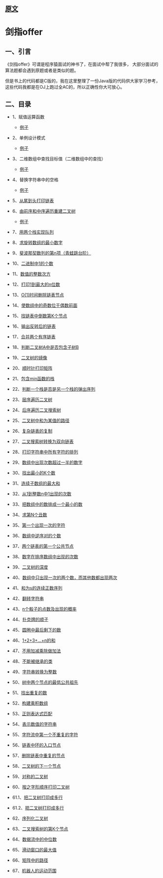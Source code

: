 
## [原文](https://blog.csdn.net/baiye_xing/article/details/78428561)

# 剑指offer

## 一、引言

《剑指offer》可谓是程序猿面试的神书了，在面试中帮了我很多，
大部分面试的算法题都会遇到原题或者是类似的题。

但是书上的代码都是C版的，我在这里整理了一份Java版的代码供大家学习参考，
这些代码我都是在OJ上跑过全AC的，所以正确性你大可放心。

## 二、目录

- 1、赋值运算函数

  - [例子](/algorithms-java-example/src/main/java/space.mamba/coding/interviews/AssignmentOperatorFunctionDemo01.java)

- 2、单例设计模式
 
  - [例子](/algorithms-java-example/src/main/java/space.mamba/coding/interviews/SingletonDemo02.java)     

- 3、二维数组中查找目标值（二维数组中的查找）

  - [例子](/algorithms-java-example/src/main/java/space.mamba/coding/interviews/P44_FindInPartiallySortedMatrix.java)

- 4、替换字符串中的空格

    - [例子](/algorithms-java-example/src/main/java/space.mamba/coding/interviews/DeleteWhitespace.java)

- 5、[从尾到头打印链表](05、从尾到头打印链表.md)
     
- 6、[由前序和中序遍历重建二叉树]()
    - [例子](/algorithms-java-example/src/main/java/space.mamba/coding/interviews/BinaryTreeNode.java)

- 7、[用两个栈实现队列](07、用两个栈实现队列.md)

- 8、[求旋转数组的最小数字](08、求旋转数组的最小数字.md)

- 9、[斐波那契数列的第n项（青蛙跳台阶）](09、斐波那契数列的第n项（青蛙跳台阶）.md)

- 10、[二进制中1的个数](10、求二进制数中1的个数.md)

- 11、[数值的整数次方](11、数值的整数次方.md)

- 12、[打印1到最大的n位数](12、打印1到最大的n位数.md)

- 13、[O(1)时间删除链表节点](13、O(1)时间删除链表节点.md)

- 14、[使数组中的奇数位于偶数前面](14、使数组中的奇数位于偶数前面.md)

- 15、[找链表中倒数第K个节点](15、找链表中倒数第K个节点.md)

- 16、[输出反转后的链表](16、输出反转后的链表.md)

- 17、[合并两个有序链表](17、合并两个有序链表.md)

- 18、[判断二叉树A中是否包含子树B](18、判断二叉树A中是否包含子树B.md)

- 19、[二叉树的镜像]()

- 20、[顺时针打印矩阵](20、顺时针打印矩阵.md)

- 21、[包含min函数的栈](21、包含min函数的栈.md)

- 22、[判断一个栈是否是另一个栈的弹出序列](22、判断一个栈是否是另一个栈的弹出序列.md)

- 23、[层序遍历二叉树](23、1.层序遍历二叉树.md)

- 24、[后序遍历二叉搜索树](24、后序遍历二叉搜索树.md)

- 25、[二叉树中和为某值的路径](25、二叉树中和为某值的路径.md)

- 26、[复杂链表的复制]()

- 27、[二叉搜索树转换为双向链表]()

- 28、[打印字符串中所有字符的排列](38、字符串的排列.md)

- 29、[数组中出现次数超过一半的数字]()

- 30、[找出最小的K个数](30、找出最小的K个数.md)

- 31、[连续子数组的最大和](31、连续子数组的最大和.md)

- 32、[从1到整数n中1出现的次数](32、从1到整数n中1出现的次数.md)

- 33、[把数组中的数排成一个最小的数](33、把数组中的数排成一个最小的数.md)

- 34、[求第N个丑数](34、求第N个丑数.md.md)

- 35、[第一个出现一次的字符](35、第一个出现一次的字符.md)

- 36、[数组中逆序对的个数](36、数组中逆序对的个数.md)

- 37、[两个链表的第一个公共节点](37、两个链表的第一个公共节点.md)

- 38、[数字在排序数组中出现的次数](38、数字在排序数组中出现的次数.md)

- 39、[二叉树的深度](39、二叉树的深度.md)

- 40、[数组中只出现一次的两个数，而其他数都出现两次](40、数组中只出现一次的两个数，而其他数都出现两次.md)

- 41、[和为s的连续正数序列](41、和为s的连续正数序列.md)

- 42、[翻转字符串](42、翻转字符串.md)

- 43、[n个骰子的点数及出现的概率](43、n个骰子的点数及出现的概率.md)

- 44、[扑克牌的顺子]()

- 45、[圆圈中最后剩下的数](45、圆圈中最后剩下的数.md)

- 46、[1+2+3+…+n的和](46、1+2+3+…+n的和.md)

- 47、[不用加减乘除做加法](47、不用加减乘除做加法.md)

- 48、[不能被继承的类](48、不能被继承的类.md)

- 49、[字符串转换为整数](49、字符串转换为整数.md)

- 50、[树中两个节点的最低公共祖先](50、树中两个节点的最低公共祖先.md)

- 51、[找出重复的数](51、找出重复的数.md)

- 52、[构建乘积数组](52、构建-乘积数组.md)

- 53、[正则表达式匹配](53、正则表达式匹配.md)

- 54、[表示数值的字符串](54、表示数值的字符串.md)

- 55、[字符流中第一个不重复的字符](55、字符流中第一个不重复的字符.md)

- 56、[链表中环的入口节点]()

- 57、[删除链表中重复的节点]()

- 58、[二叉树的下一个节点](58、二叉树的下一个节点.md)

- 59、[对称的二叉树]()

- 60、[按之字形顺序打印二叉树](60、按之字形顺序打印二叉树.md)

- 61.1、[把二叉树打印成多行](61、I-从上到下打印二叉树.md)

- 61.2、[把二叉树打印成多行](61、II-把二叉树打印成多行.md)

- 62、[序列化二叉树](62、序列化二叉树.md)

- 63、[二叉搜索树的第K个节点](63、二叉搜索树的第k大节点.md)

- 64、[数据流中的中位数](64、数据流中的中位数.md)

- 65、[滑动窗口的最大值]()

- 66、[矩阵中的路径]()

- 67、[机器人的运动范围]()

 
